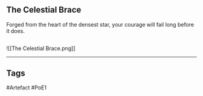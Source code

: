 ## The Celestial Brace
Forged from the heart of the densest star, your courage will fail long before it does.
##
![[The Celestial Brace.png]]

---
## Tags
#Artefact
#PoE1